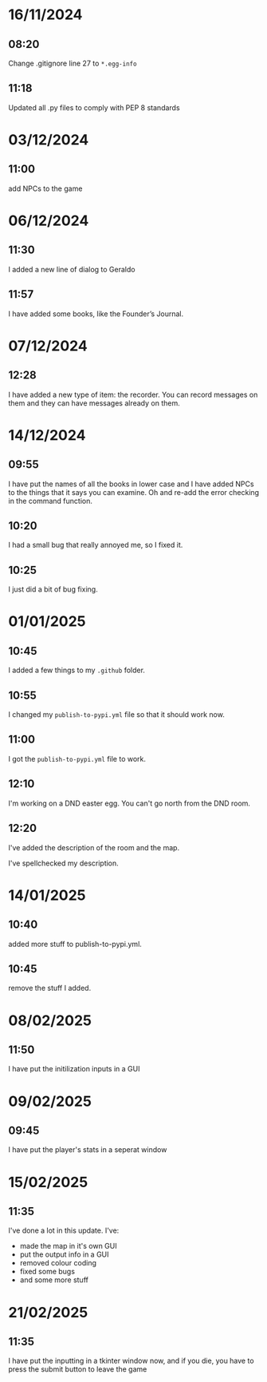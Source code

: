 # 16/11/2024

## 08:20

Change .gitignore line 27 to `*.egg-info`

## 11:18

Updated all .py files to comply with PEP 8 standards

# 03/12/2024

## 11:00

add NPCs to the game

# 06/12/2024

## 11:30

I added a new line of dialog to Geraldo

## 11:57

I have added some books, like the Founder’s Journal.

# 07/12/2024

## 12:28

I have added a new type of item: the recorder. You can record messages on them and they can have messages already on them.

# 14/12/2024

## 09:55

I have put the names of all the books in lower case and I have added NPCs to the things that it says you can examine. Oh and re-add the error checking in the command function.

## 10:20

I had a small bug that really annoyed me, so I fixed it.

## 10:25

I just did a bit of bug fixing.

# 01/01/2025

## 10:45

I added a few things to my `.github` folder.

## 10:55

I changed my `publish-to-pypi.yml` file so that it should work now.

## 11:00

I got the `publish-to-pypi.yml` file to work.

## 12:10

I'm working on a DND easter egg. You can't go north from the DND room.

## 12:20

I've added the description of the room and the map.

I've spellchecked my description.

# 14/01/2025

## 10:40

added more stuff to publish-to-pypi.yml.

## 10:45

remove the stuff I added.

# 08/02/2025

## 11:50

I have put the initilization inputs in a GUI

# 09/02/2025

## 09:45

I have put the player's stats in a seperat window

# 15/02/2025

## 11:35

I've done a lot in this update. I've:
 - made the map in it's own GUI
 - put the output info in a GUI
 - removed colour coding
 - fixed some bugs
 - and some more stuff

# 21/02/2025

## 11:35

I have put the inputting in a tkinter window now, and if you die, you have to press the submit button to leave the game